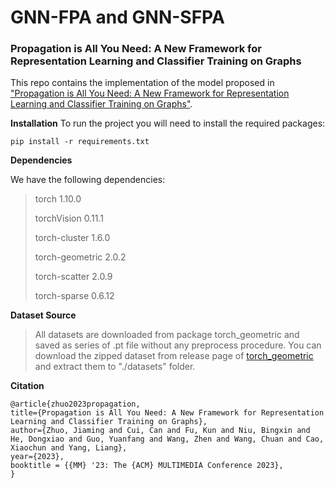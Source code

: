 # GNN-FPA and GNN-SFPA
### Propagation is All You Need: A New Framework for Representation Learning and Classifier Training on Graphs

This repo contains the implementation of the model proposed in ["Propagation is All You Need: A New Framework for Representation Learning and Classifier Training on Graphs"](http://yangliang.github.io/pdf/mm23-zhuo.pdf).

**Installation**
To run the project you will need to install the required packages:

```
pip install -r requirements.txt 
```

**Dependencies**

We have the following dependencies:

>torch 1.10.0
>
>torchVision 0.11.1
>
>torch-cluster 1.6.0 
>
>torch-geometric 2.0.2
>
>torch-scatter 2.0.9
>
>torch-sparse 0.6.12 

**Dataset Source**

> All datasets are downloaded from package torch_geometric and saved as series of .pt file without any preprocess procedure. You can download the zipped dataset from release page of [torch_geometric](https://github.com/GitEventhandler/pytorch_geometric/tree/master/torch_geometric) and extract them to "./datasets" folder.

**Citation**

```
@article{zhuo2023propagation,
title={Propagation is All You Need: A New Framework for Representation Learning and Classifier Training on Graphs},
author={Zhuo, Jiaming and Cui, Can and Fu, Kun and Niu, Bingxin and He, Dongxiao and Guo, Yuanfang and Wang, Zhen and Wang, Chuan and Cao, Xiaochun and Yang, Liang},
year={2023},
booktitle = {{MM} '23: The {ACM} MULTIMEDIA Conference 2023},
}
